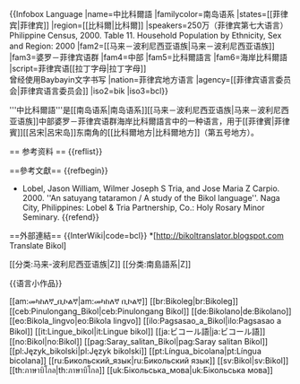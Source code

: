 {{Infobox Language
|name=中比科爾語
|familycolor=南岛语系
|states=[[菲律宾|菲律宾]]
|region=[[比科爾|比科爾]]
|speakers=250万（菲律宾第七大语言）<ref>Philippine Census, 2000. Table 11. Household Population by Ethnicity, Sex and Region: 2000</ref>
|fam2=[[马来－波利尼西亚语族|马来－波利尼西亚语族]]
|fam3=婆罗－菲律宾语群
|fam4=中部
|fam5=比科爾語言
|fam6=海岸比科爾語
|script=菲律宾语[[拉丁字母|拉丁字母]]<br />曾经使用Baybayin文字书写
|nation=菲律宾地方语言
|agency=[[菲律宾语言委员会|菲律宾语言委员会]]
|iso2=bik
|iso3=bcl}}

'''中比科爾語'''是[[南岛语系|南岛语系]][[马来－波利尼西亚语族|马来－波利尼西亚语族]]中部婆罗－菲律宾语群海岸比科爾語言中的一种语言，用于[[菲律賓|菲律賓]][[呂宋|呂宋岛]]东南角的[[比科爾地方|比科爾地方]]（第五号地方）。

== 参考资料 ==
{{reflist}}

==參考文獻==
{{refbegin}}
* Lobel, Jason William, Wilmer Joseph S Tria, and Jose Maria Z Carpio. 2000. ''An satuyang tataramon / A study of the Bikol language''. Naga City, Philippines: Lobel & Tria Partnership, Co.: Holy Rosary Minor Seminary.
{{refend}}

==外部連結==
{{InterWiki|code=bcl}}
*[http://bikoltranslator.blogspot.com Translate Bikol]

[[分类:马来-波利尼西亚语族|Z]]
[[分类:南島語系|Z]]

{{语言小作品}}

[[am:መካከለኛ_ቢኮልኛ|am:መካከለኛ ቢኮልኛ]]
[[br:Bikoleg|br:Bikoleg]]
[[ceb:Pinulongang_Bikol|ceb:Pinulongang Bikol]]
[[de:Bikolano|de:Bikolano]]
[[eo:Bikola_lingvo|eo:Bikola lingvo]]
[[ilo:Pagsasao_a_Bikol|ilo:Pagsasao a Bikol]]
[[it:Lingue_bikol|it:Lingue bikol]]
[[ja:ビコール語|ja:ビコール語]]
[[no:Bikol|no:Bikol]]
[[pag:Saray_salitan_Bikol|pag:Saray salitan Bikol]]
[[pl:Język_bikolski|pl:Język bikolski]]
[[pt:Língua_bicolana|pt:Língua bicolana]]
[[ru:Бикольский_язык|ru:Бикольский язык]]
[[sv:Bikol|sv:Bikol]]
[[th:ภาษาบิโกล|th:ภาษาบิโกล]]
[[uk:Бікольська_мова|uk:Бікольська мова]]